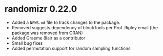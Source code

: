 # randomizr 0.22.0

* Added a `NEWS.md` file to track changes to the package.
* Removed suggests dependency of blockTools per Prof. Ripley email (the package was removed from CRAN)
* Added Graeme Blair as a contributor
* Small bug fixes
* Added permutation support for random sampling functions

